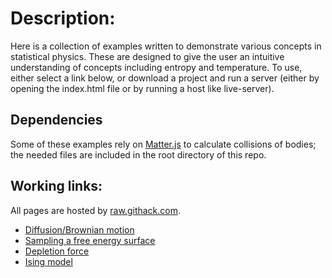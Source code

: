 # Description:
Here is a collection of examples written to demonstrate various concepts in statistical physics. These are designed to give the user an intuitive understanding of concepts including entropy and temperature. To use, either select a link below, or download a project and run a server (either by opening the index.html file or by running a host like live-server).

## Dependencies
Some of these examples rely on [Matter.js](http://brm.io/matter-js/) to calculate collisions of bodies; the needed files are included in the root directory of this repo.

## Working links:
All pages are hosted by [raw.githack.com](raw.githack.com).
- [Diffusion/Brownian motion](https://rawcdn.githack.com/jclayto1/TutorialsWithJavascript/55bc2b04ca04305235631a633b9f3a50c2d806c7/diffusion/index.html)
- [Sampling a free energy surface](https://rawcdn.githack.com/jclayto1/TutorialsWithJavascript/74e638d560a4e299d95411f34446844868402d1f/freeEnergy/index.html)
- [Depletion force](https://rawcdn.githack.com/jclayto1/TutorialsWithJavascript/55bc2b04ca04305235631a633b9f3a50c2d806c7/depletionForce/index.html)
- [Ising model](https://rawcdn.githack.com/jclayto1/TutorialsWithJavascript/e1c71fd2dae5f3f45f503986c8d9398dae5b07f5/isingModel/index.html)
